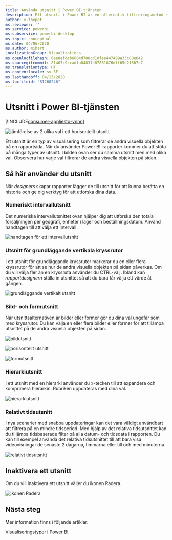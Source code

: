 ```yaml
---
title: Använda utsnitt i Power BI-tjänsten
description: Ett utsnitt i Power BI är en alternativ filtreringsmetod som begränsar den del av datauppsättningen som visas i övriga visualiseringar i en rapport.
author: v-thepet
ms.reviewer: ''
ms.service: powerbi
ms.subservice: powerbi-desktop
ms.topic: conceptual
ms.date: 04/06/2020
ms.author: mihart
LocalizationGroup: Visualizations
ms.openlocfilehash: 6ae8efdeb6004d700cd10fee447499a33c88e642
ms.sourcegitcommit: 81407c9ccadfa84837e07861876dff65d21667c7
ms.translationtype: HT
ms.contentlocale: sv-SE
ms.lasthandoff: 04/13/2020
ms.locfileid: "81268246"
---
```

# <a name="slicers-in-the-power-bi-service"></a>Utsnitt i Power BI-tjänsten

[!INCLUDE[consumer-appliesto-ynnn](../includes/consumer-appliesto-yynn.md)]

![jämförelse av 2 olika val i ett horisontellt utsnitt](media/end-user-slicer/power-bi-slider.png)

Ett utsnitt är en typ av visualisering som filtrerar de andra visuella objekten på en rapportsida. När du använder Power BI-rapporter kommer du att stöta på många typer av utsnitt. I bilden ovan ser du samma utsnitt men med olika val. Observera hur varje val filtrerar de andra visuella objekten på sidan.  


## <a name="how-to-use-slicers"></a>Så här använder du utsnitt
När *designers* skapar rapporter lägger de till utsnitt för att kunna berätta en historia och ge dig verktyg för att utforska dina data.

### <a name="numeric-range-slicer"></a>Numeriskt intervallutsnitt
 Det numeriska intervallutsnittet ovan hjälper dig att utforska den totala försäljningen per geografi, enheter i lager och beställningsdatum. Använd handtagen till att välja ett intervall. 

![handtagen för ett intervallutsnitt](media/end-user-slicer/power-bi-handles.png)

### <a name="basic-vertical-checkbox-slicer"></a>Utsnitt för grundläggande vertikala kryssrutor

I ett utsnitt för grundläggande kryssrutor markerar du en eller flera kryssrutor för att se hur de andra visuella objekten på sidan påverkas. Om du vill välja fler än en kryssruta använder du CTRL-välj. Ibland kan *rapportdesignern* ställa in utsnittet så att du bara får välja ett värde åt gången. 

![grundläggande vertikalt utsnitt](media/end-user-slicer/power-bi-basic.png)

### <a name="image-and-shape-slicers"></a>Bild- och formutsnitt
När utsnittsalternativen är bilder eller former gör du dina val ungefär som med kryssrutor. Du kan välja en eller flera bilder eller former för att tillämpa utsnittet på de andra visuella objekten på sidan. 

![bildutsnitt](media/end-user-slicer/power-bi-image.png)    

![horisontellt utsnitt](media/end-user-slicer/power-bi-horizontal.png)    

![formutsnitt](media/end-user-slicer/power-bi-boxes.png)

### <a name="hierarchy-slicer"></a>Hierarkiutsnitt

I ett utsnitt med en hierarki använder du »-tecken till att expandera och komprimera hierarkin. Rubriken uppdateras med dina val.

![hierarkiutsnitt](media/end-user-slicer/power-bi-hierarchy.png)

### <a name="relative-time-slicer"></a>Relativt tidsutsnitt
I nya scenarier med snabba uppdateringar kan det vara väldigt användbart att filtrera på en mindre tidsperiod.
Med hjälp av det relativa tidsutsnittet kan du tillämpa tidsbaserade filter på alla datum- och tidsdata i rapporten. Du kan till exempel använda det relativa tidsutsnittet till att bara visa videovisningar de senaste 2 dagarna, timmarna eller till och med minuterna. 

![relativt tidsutsnitt](media/end-user-slicer/power-bi-relative-time.png)

## <a name="deactivate-a-slicer"></a>Inaktivera ett utsnitt
Om du vill inaktivera ett utsnitt väljer du ikonen Radera.

![ikonen Radera](media/end-user-slicer/power-bi-eraser.png)

## <a name="next-steps"></a>Nästa steg
Mer information finns i följande artiklar:

[Visualiseringstyper i Power BI](end-user-visualizations.md)


